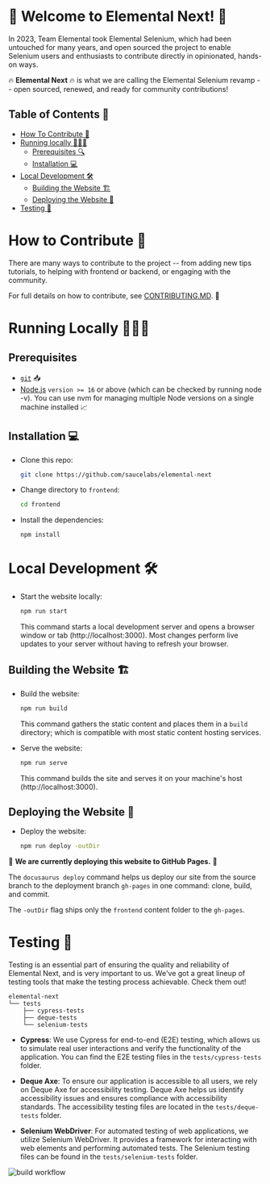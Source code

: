 # 🎉 Welcome to Elemental Next! 🚀

In 2023, Team Elemental took Elemental Selenium, which had been untouched for many years, and open sourced the project to enable Selenium users and enthusiasts to contribute directly in opinionated, hands-on ways.

🔥 **Elemental Next** 🔥 is what we are calling the Elemental Selenium revamp -- open sourced, renewed, and ready for community contributions!


## Table of Contents 📑

- [How To Contribute 🤝](#how-to-contribute-)
- [Running locally 🏃🏾‍♀️](#running-locally-)
  * [Prerequisites 🔍](#prerequisites-)
  * [Installation 💻](#installation-)
- [Local Development 🛠️](#local-development-)
  * [Building the Website 🏗️](#building-the-website-)
  * [Deploying the Website 🚀](#deploying-the-website-)
- [Testing 🧪](#testing)

# How to Contribute 🙌

There are many ways to contribute to the project -- from adding new tips tutorials, to helping with frontend or backend, or engaging with the community.

For full details on how to contribute, see [CONTRIBUTING.MD](https://github.com/saucelabs/elemental-next/blob/main/CONTRIBUTING.md). 👀

# Running Locally 🏃🏾‍♀️

## Prerequisites

- [`git`](https://git-scm.com/downloads) 📥
- [Node.js](https://nodejs.org/en/download/) `version >= 16` or above (which can be checked by running node -v). You can use nvm for managing multiple Node versions on a single machine installed 📈

## Installation 💻

- Clone this repo:

  ```bash
  git clone https://github.com/saucelabs/elemental-next
  ```

- Change directory to `frontend`:

  ```bash
  cd frontend
  ```

- Install the dependencies:

  ```bash
  npm install
  ```

# Local Development 🛠️

- Start the website locally:

  ```bash
  npm run start
  ```

  This command starts a local development server and opens a browser window or tab (http://localhost:3000). Most changes perform live updates to your server without having to refresh your browser.

## Building the Website 🏗️

- Build the website:

  ```bash
  npm run build
  ```

  This command gathers the static content and places them in a `build` directory; which is compatible with most static content hosting services.

- Serve the website:

  ```bash
  npm run serve
  ```

  This command builds the site and serves it on your machine's host (http://localhost:3000).

## Deploying the Website 🚀

- Deploy the website:

  ```bash
  npm run deploy -outDir
  ```

🚨 **We are currently deploying this website to GitHub Pages.** 🚨

The <code>docusaurus deploy</code> command helps us deploy our site from the source branch to the deployment branch <code>gh-pages</code> in one command: clone, build, and commit.

The <code>-outDir</code> flag ships only the <code>frontend</code> content folder to the <code>gh-pages</code>.

# Testing 🧪

Testing is an essential part of ensuring the quality and reliability of Elemental Next, and is very important to us. We've got a great lineup of testing tools that make the testing process achievable. Check them out!


```
elemental-next
└── tests
    ├── cypress-tests
    ├── deque-tests
    └── selenium-tests
```


- **Cypress**: We use Cypress for end-to-end (E2E) testing, which allows us to simulate real user interactions and verify the functionality of the application. You can find the E2E testing files in the `tests/cypress-tests` folder.

- **Deque Axe**: To ensure our application is accessible to all users, we rely on Deque Axe for accessibility testing. Deque Axe helps us identify accessibility issues and ensures compliance with accessibility standards. The accessibility testing files are located in the `tests/deque-tests` folder.

- **Selenium WebDriver**: For automated testing of web applications, we utilize Selenium WebDriver. It provides a framework for interacting with web elements and performing automated tests. The Selenium testing files can be found in the `tests/selenium-tests` folder.

![build workflow](https://github.com/saucelabs/elemental-next/actions/workflows/test-build.yml/badge.svg)
